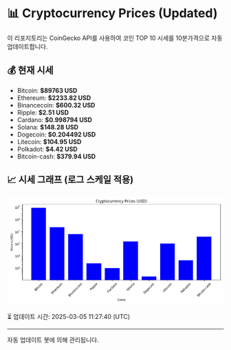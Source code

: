 
# 📊 Cryptocurrency Prices (Updated)

이 리포지토리는 CoinGecko API를 사용하여 코인 TOP 10 시세를 10분가격으로 자동 업데이트합니다.

## 💰 현재 시세
- Bitcoin: **$89763 USD**
- Ethereum: **$2233.82 USD**
- Binancecoin: **$600.32 USD**
- Ripple: **$2.51 USD**
- Cardano: **$0.998794 USD**
- Solana: **$148.28 USD**
- Dogecoin: **$0.204492 USD**
- Litecoin: **$104.95 USD**
- Polkadot: **$4.42 USD**
- Bitcoin-cash: **$379.94 USD**

## 📈 시세 그래프 (로그 스케일 적용)
![Crypto Prices](crypto_prices.png)

⏳ 업데이트 시간: 2025-03-05 11:27:40 (UTC)

---
자동 업데이트 봇에 의해 관리됩니다.
